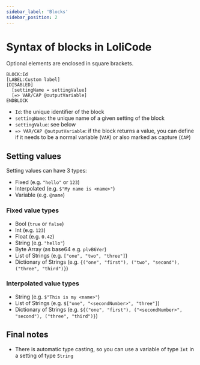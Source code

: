 ```yaml
---
sidebar_label: 'Blocks'
sidebar_position: 2
---
```


# Syntax of blocks in LoliCode
Optional elements are enclosed in square brackets.
```
BLOCK:Id
[LABEL:Custom label]
[DISABLED]
  [settingName = settingValue]
  [=> VAR/CAP @outputVariable]
ENDBLOCK
```
- `Id`: the unique identifier of the block
- `settingName`: the unique name of a given setting of the block
- `settingValue`: see below
- `=> VAR/CAP @outputVariable`: if the block returns a value, you can define if it needs to be
a normal variable (`VAR`) or also marked as capture (`CAP`)

## Setting values
Setting values can have 3 types:
- Fixed (e.g. `"hello"` or `123`)
- Interpolated (e.g. `$"My name is <name>"`)
- Variable (e.g. `@name`)

### Fixed value types
- Bool (`true` or `false`)
- Int (e.g. `123`)
- Float (e.g. `0.42`)
- String (e.g. `"hello"`)
- Byte Array (as base64 e.g. `plvB6Yer`)
- List of Strings (e.g. `["one", "two", "three"]`)
- Dictionary of Strings (e.g. `{("one", "first"), ("two", "second"), ("three", "third")}`)

### Interpolated value types
- String (e.g. `$"This is my <name>"`)
- List of Strings (e.g. `$["one", "<secondNumber>", "three"]`)
- Dictionary of Strings (e.g. `${("one", "first"), ("<secondNumber>", "second"), ("three", "third")}`)

## Final notes
- There is automatic type casting, so you can use a variable of type `Int` in a setting of type `String`
